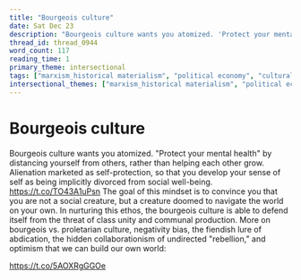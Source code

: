 ```yaml
---
title: "Bourgeois culture"
date: Sat Dec 23
description: "Bourgeois culture wants you atomized. 'Protect your mental health' by distancing yourself from others, rather than helping each other grow."
thread_id: thread_0944
word_count: 117
reading_time: 1
primary_theme: intersectional
tags: ["marxism_historical materialism", "political economy", "cultural criticism", "covid_public health politics"]
intersectional_themes: ["marxism_historical materialism", "political economy", "cultural criticism", "covid_public health politics"]
---
```


# Bourgeois culture

Bourgeois culture wants you atomized. "Protect your mental health" by distancing yourself from others, rather than helping each other grow. Alienation marketed as self-protection, so that you develop your sense of self as being implicitly divorced from social well-being. https://t.co/TO43A1uPsn The goal of this mindset is to convince you that you are not a social creature, but a creature doomed to navigate the world on your own. In nurturing this ethos, the bourgeois culture is able to defend itself from the threat of class unity and communal production. More on bourgeois vs. proletarian culture, negativity bias, the fiendish lure of abdication, the hidden collaborationism of undirected "rebellion," and optimism that we can build our own world:

https://t.co/5AOXRgGGOe